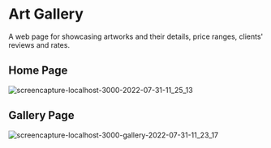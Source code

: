 # Art Gallery
A web page for showcasing artworks and their details, price ranges, clients' reviews and rates.

## Home Page
![screencapture-localhost-3000-2022-07-31-11_25_13](https://user-images.githubusercontent.com/58562757/182008546-38c1ad2e-1faa-4291-9383-d15090a4c01c.png)

## Gallery Page
![screencapture-localhost-3000-gallery-2022-07-31-11_23_17](https://user-images.githubusercontent.com/58562757/182008544-a1275aae-1f54-40e7-9e1e-7c4e90e71817.png)
